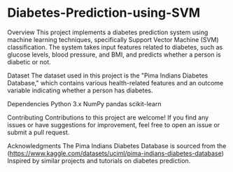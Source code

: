 # Diabetes-Prediction-using-SVM

Overview
This project implements a diabetes prediction system using machine learning techniques, specifically Support Vector Machine (SVM) classification. The system takes input features related to diabetes, such as glucose levels, blood pressure, and BMI, and predicts whether a person is diabetic or not.

Dataset
The dataset used in this project is the "Pima Indians Diabetes Database," which contains various health-related features and an outcome variable indicating whether a person has diabetes.

Dependencies
Python 3.x
NumPy
pandas
scikit-learn

Contributing
Contributions to this project are welcome! If you find any issues or have suggestions for improvement, feel free to open an issue or submit a pull request.

Acknowledgments
The Pima Indians Diabetes Database is sourced from the (https://www.kaggle.com/datasets/uciml/pima-indians-diabetes-database)
Inspired by similar projects and tutorials on diabetes prediction.
